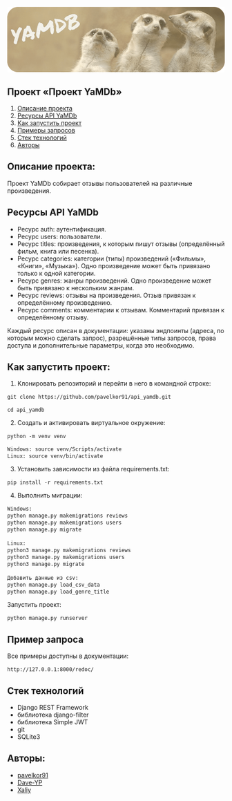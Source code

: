 ![](./api_yamdb/static/logo.png)
## Проект «Проект YaMDb»
1. [Описание проекта](#описание-проекта)
2. [Ресурсы API YaMDb](#ресурсы-api-yamdb)
3. [Как запустить проект](#как-запустить-проект)
4. [Примеры запросов](#примеры-запроса)
5. [Стек технологий](#стек-технологий)
6. [Авторы](#авторы)

## Описание проекта:

Проект YaMDb собирает отзывы пользователей на различные произведения. 

## Ресурсы API YaMDb

- Ресурс auth: аутентификация.
- Ресурс users: пользователи.
- Ресурс titles: произведения, к которым пишут отзывы (определённый фильм, книга или песенка).
- Ресурс categories: категории (типы) произведений («Фильмы», «Книги», «Музыка»). Одно произведение может быть привязано только к одной категории.
- Ресурс genres: жанры произведений. Одно произведение может быть привязано к нескольким жанрам.
- Ресурс reviews: отзывы на произведения. Отзыв привязан к определённому произведению.
- Ресурс comments: комментарии к отзывам. Комментарий привязан к определённому отзыву.

Каждый ресурс описан в документации: указаны эндпоинты (адреса, по которым можно сделать запрос), разрешённые типы запросов, права доступа и дополнительные параметры, когда это необходимо.

## Как запустить проект:

1. Клонировать репозиторий и перейти в него в командной строке:

```
git clone https://github.com/pavelkor91/api_yamdb.git
```

```
cd api_yamdb
```

2. Cоздать и активировать виртуальное окружение:

```
python -m venv venv
```

```
Windows: source venv/Scripts/activate
Linux: source venv/bin/activate
```

3. Установить зависимости из файла requirements.txt:

```
pip install -r requirements.txt
```

4. Выполнить миграции:

```
Windows:
python manage.py makemigrations reviews
python manage.py makemigrations users
python manage.py migrate

Linux:
python3 manage.py makemigrations reviews
python3 manage.py makemigrations users
python3 manage.py migrate

Добавить данные из csv: 
python manage.py load_csv_data
python manage.py load_genre_title
```

Запустить проект:

```
python manage.py runserver
```
## Пример запроса

Все примеры доступны в документации:
```
http://127.0.0.1:8000/redoc/
```
## Стек технологий
- Django REST Framework
- библиотека django-filter
- библиотека Simple JWT
- git
- SQLite3
## Авторы:

- [pavelkor91](https://github.com/pavelkor91)  
- [Dave-YP](https://github.com/Dave-YP)
- [Xaliy](https://github.com/Xaliy)
